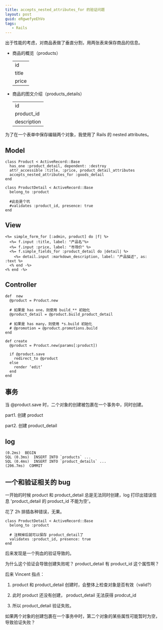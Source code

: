 ```yaml
---
title: accepts_nested_attributes_for 的验证问题
layout: post
guid: eRgwefyeEhVo
tags:
   - Rails
---
```


出于性能的考虑，对商品表做了垂直分割，用两张表来保存商品的信息。

* 商品的概览（products）

    ||
    |---|
    |id|
    |title|
    |price|

* 商品的图文介绍（products_details）

    ||
    |---|
    |id|
    |product_id|
    |description|


为了在一个表单中保存编辑两个对象，我使用了 Rails 的 nested attributes。

## Model

    class Product < ActiveRecord::Base
      has_one :product_detail, dependent: :destroy
      attr_accessible :title, :price, product_detail_attributes
      accepts_nested_attributes_for :goods_detail
    end
    
    class ProductDetail < ActiveRecord::Base
      belong_to :product
      
      #此处是个坑
      #validates :product_id, presence: true
    end

## View

    <%= simple_form_for [:admin, product] do |f| %>
      <%= f.input :title, label: "产品名"%>
      <%= f.input :price, label: "市场价" %>
      <%= f.simple_fields_for :product_detail do |detail| %>
        <%= detail.input :markdown_description, label: "产品描述", as: :text %>
      <% end -%>
    <% end -%>

## Controller

    def  new
      @product = Product.new
      
      # 如果是 has one，则使用 build_** 初始化
      @product_detail = @product.build_product_detail
      
      # 如果是 has many，则使用 *s.build 初始化
      # @promotion = @product.promotions.build
    end

    def create
      @product = Product.new(params[:product])

      if @product.save
        redirect_to @product
      else
        render ‘edit’
      end
    end


## 事务

当 @product.save 时，二个对象的创建被包裹在一个事务中，同时创建。

part1. 创建 product

part2. 创建 product_detail


## log

    (0.2ms)  BEGIN
    SQL (0.3ms)  INSERT INTO `products` ...
    SQL (0.4ms)  INSERT INTO `product_details` ...
    (206.7ms)  COMMIT


## 一个和验证相关的 bug

一开始的时候 product 和 product_detail 总是无法同时创建，log 打印出错误信息 'product_detail 的 product_id 不能为空'。

花了 2h 排插各种错误，无果。

    class ProductDetail < ActiveRecord::Base
      belong_to :product
      
      # 注释掉后就可以保存 product_detail了
      validates :product_id, presence: true
    end

后来发现是一个狗血的验证导致的。

为什么这个验证会导致创建失败呢？
product_detail 有 product_id 这个属性啊？

后来 Vincent 指点：

1. product 和 product_detail 创建时，会整体上检查对象是否有效（valid?）

2. 此时 product 还没有创建， product_detail 无法获得 prodcut_id

3. 所以 product_detail 验证失败。


如果两个对象的创建包裹在一个事务中时，第二个对象的某些属性可能暂时为空，导致验证失败？




 
